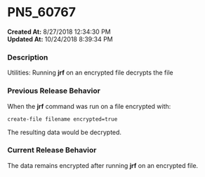 # PN5_60767

**Created At:** 8/27/2018 12:34:30 PM  
**Updated At:** 10/24/2018 8:39:34 PM  


### Description

Utilities: Running **jrf** on an encrypted file decrypts the file



### Previous Release Behavior

When the **jrf** command was run on a file encrypted with:

```
create-file filename encrypted=true
```

The resulting data would be decrypted.



### Current Release Behavior

The data remains encrypted after running **jrf** on an encrypted file.
